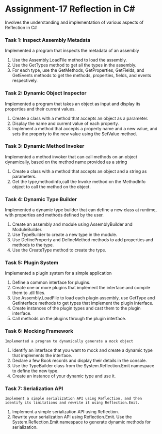# Assignment-17 Reflection in C# 
Involves the understanding and implementation of various aspects of Reflection in C#

### Task 1: Inspect Assembly Metadata
 Implemented a program that inspects the metadata of an assembly  
 1. Use the Assembly.LoadFile method to load the assembly. 
 2. Use the GetTypes method to get all the types in the assembly. 
 3. For each type, use the GetMethods, GetProperties, GetFields, and GetEvents methods to get the methods, properties, fields, and events respectively.

### Task 2: Dynamic Object Inspector
  Implemented a program that takes an object as input and display its properties and their current values.
  1. Create a class with a method that accepts an object as a parameter. 
  2. Display the name and current value of each property. 
  3. Implement a method that accepts a property name and a new value, and sets the property to the new value using the SetValue method.

### Task 3: Dynamic Method Invoker
  Implemented a method invoker that can call methods on an object dynamically, based on the method name provided as a string
  1. Create a class with a method that accepts an object and a string as parameters. 
  2. Get the type,methodinfo,call the Invoke method on the MethodInfo object to call the method on the object. 

### Task 4: Dynamic Type Builder
  Implemented a dynamic type builder that can define a new class at runtime, with properties and methods defined by the user. 
  1. Create an assembly and module using AssemblyBuilder and ModuleBuilder.  
  2. Use TypeBuilder to create a new type in the module.  
  3. Use DefineProperty and DefineMethod methods to add properties and methods to the type. 
  4. Use the CreateType method to create the type.  

 ### Task 5: Plugin System 
   Implemented a plugin system for a simple application
  1. Define a common interface for plugins. 
  2. Create one or more plugins that implement the interface and compile them to .dll files.  
  3. Use Assembly.LoadFile to load each plugin assembly, use GetType and GetInterface methods to get types that implement the plugin interface. 
  4. Create instances of the plugin types and cast them to the plugin interface. 
  5. Call methods on the plugins through the plugin interface. 

 ### Task 6: Mocking Framework
    Implemented a program to dynamically generate a mock object
  1. Identify an interface that you want to mock and create a dynamic type that implements the interface.
  2. Declare a few Book records and display their details in the console.
  3. Use the TypeBuilder class from the System.Reflection.Emit namespace to define the new type. 
  4. Create an instance of your dynamic type and use it.

 ### Task 7: Serialization API
    Implement a simple serialization API using Reflection, and then identify its limitations and rewrite it using Reflection.Emit.
  1. Implement a simple serialization API using Reflection. 
  2. Rewrite your serialization API using Reflection.Emit. Use the System.Reflection.Emit namespace to generate dynamic methods for serialization. 
